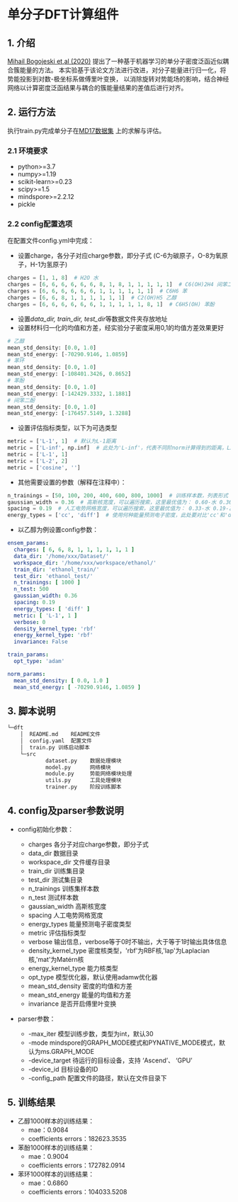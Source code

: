 # 单分子DFT计算组件

## 1. 介绍

[Mihail Bogojeski et,al (2020)](https://www.nature.com/articles/s41467-020-19093-1)
提出了一种基于机器学习的单分子密度泛函近似耦合簇能量的方法。
本实验基于该论文方法进行改进，对分子能量进行归一化，将势能投影到对数-极坐标系做傅里叶变换，
以消除旋转对势能场的影响，结合神经网络以计算密度泛函结果与耦合的簇能量结果的差值后进行对齐。

## 2. 运行方法

执行train.py完成单分子在[MD17数据集](http://quantum-machine.org/datasets/) 上的求解与评估。

### 2.1 环境要求

- python>=3.7
- numpy>=1.19
- scikit-learn>=0.23
- scipy>=1.5
- mindspore>=2.2.12
- pickle

### 2.2 config配置选项

在配置文件config.yml中完成：

- 设置charge，各分子对应charge参数，即分子式 (C-6为碳原子，O-8为氧原子，H-1为氢原子)

```python
charges = [1, 1, 8]  # H2O 水
charges = [6, 6, 6, 6, 6, 6, 8, 1, 8, 1, 1, 1, 1, 1]  # C6(OH)2H4 间笨二酚
charges = [6, 6, 6, 6, 6, 6, 1, 1, 1, 1, 1, 1]  # C6H6 苯
charges = [6, 6, 8, 1, 1, 1, 1, 1, 1]  # C2(OH)H5 乙醇
charges = [6, 6, 6, 6, 6, 6, 1, 1, 1, 1, 1, 8, 1]  # C6H5(OH) 苯酚
```

- 设置*data_dir, train_dir, test_dir*等数据文件夹存放地址
- 设置材料归一化的均值和方差，经实验分子密度采用0,1的均值方差效果更好

```python
# 乙醇
mean_std_density: [0.0, 1.0]
mean_std_energy: [-70290.9146, 1.0859]
# 苯环
mean_std_density: [0.0, 1.0]
mean_std_energy: [-108401.3426, 0.8652]
# 苯酚
mean_std_density: [0.0, 1.0]
mean_std_energy: [-142429.3332, 1.1881]
# 间笨二酚
mean_std_density: [0.0, 1.0]
mean_std_energy: [-176457.5149, 1.3288]
```

- 设置评估指标类型，以下为可选类型

```python
metric = ['L-1', 1]  # 默认为L-1距离
metric = ['L-inf', np.inf]  # 此处为'L-inf'，代表不同阶norm计算得到的距离，L2即为欧氏距离，cosine是余弦距离
metric = ['L-1', 1]
metric = ['L-2', 2]
metric = ['cosine', '']
```

- 其他需要设置的参数（解释在注释中）：

```python
n_trainings = [50, 100, 200, 400, 600, 800, 1000]  # 训练样本数，列表形式
gaussian_width = 0.36  # 高斯核宽度，可以遍历搜索，这里最优值为： 0.60-水 0.36-乙醇 0.42-苯 0.42-间二苯酚 0.42-苯酚
spacing = 0.19  # 人工电势网格宽度，可以遍历搜索，这里最优值为： 0.33-水 0.19-乙醇 0.20-苯 0.20-间二苯酚 0.20-苯酚
energy_types = ['cc', 'diff']  # 使用何种能量预测电子密度，此处要对比'cc'和'diff'两种
```

- 以乙醇为例设置config参数：

```yaml
ensem_params:
  charges: [ 6, 6, 8, 1, 1, 1, 1, 1, 1 ]
  data_dir: '/home/xxx/Dataset/'
  workspace_dir: '/home/xxx/workspace/ethanol/'
  train_dir: 'ethanol_train/'
  test_dir: 'ethanol_test/'
  n_trainings: [ 1000 ]
  n_test: 500
  gaussian_width: 0.36
  spacing: 0.19
  energy_types: [ 'diff' ]
  metric: [ 'L-1', 1 ]
  verbose: 0
  density_kernel_type: 'rbf'
  energy_kernel_type: 'rbf'
  invariance: False

train_params:
  opt_type: 'adam'

norm_params:
  mean_std_density: [ 0.0, 1.0 ]
  mean_std_energy: [ -70290.9146, 1.0859 ]
```

## 3. 脚本说明

```txt
└─dft
    │  README.md    README文件
    │  config.yaml  配置文件
    │  train.py 训练启动脚本
    └─src
            dataset.py    数据处理模块
            model.py      网络模块
            module.py     势能网络模块处理
            utils.py      工具处理模块
            trainer.py    阶段训练脚本
```

## 4. config及parser参数说明

- config初始化参数：
    - charges 各分子对应charge参数，即分子式
    - data_dir 数据目录
    - workspace_dir 文件缓存目录
    - train_dir 训练集目录
    - test_dir 测试集目录
    - n_trainings 训练集样本数
    - n_test 测试样本数
    - gaussian_width 高斯核宽度
    - spacing 人工电势网格宽度
    - energy_types 能量预测电子密度类型
    - metric 评估指标类型
    - verbose 输出信息，verbose等于0时不输出，大于等于1时输出具体信息
    - density_kernel_type 密度核类型，'rbf'为RBF核,'lap'为Laplacian核,'mat'为Matérn核
    - energy_kernel_type 能力核类型
    - opt_type 模型优化器，默认使用adamw优化器
    - mean_std_density 密度的均值和方差
    - mean_std_energy 能量的均值和方差
    - invariance 是否开启傅里叶变换

- parser参数：
    - -max_iter 模型训练步数，类型为int，默认30
    - -mode mindspore的GRAPH_MODE模式和PYNATIVE_MODE模式，默认为ms.GRAPH_MODE
    - -device_target 待运行的目标设备，支持 ‘Ascend’、 ‘GPU’
    - -device_id 目标设备的ID
    - -config_path 配置文件的路径，默认在文件目录下

## 5. 训练结果

- 乙醇1000样本的训练结果：
    - mae：0.9084
    - coefficients errors：182623.3535
- 苯酚1000样本的训练结果：
    - mae：0.9004
    - coefficients errors：172782.0914
- 苯环1000样本的训练结果：
    - mae：0.6860
    - coefficients errors：104033.5208